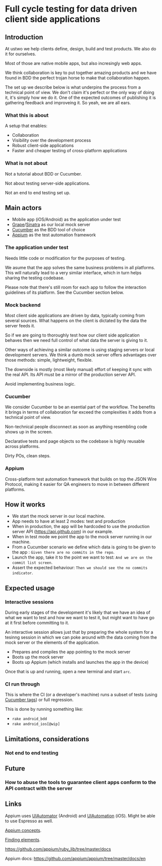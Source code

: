 # Full cycle testing for data driven client side applications

## Introduction

At ustwo we help clients define, design, build and test products. We also do it for ourselves.

Most of those are native mobile apps, but also incresingly web apps.

We think collaboration is key to put together amazing products and we have found in BDD the perfect trojan horse to make that collaboration happen.

The set up we describe below is what underpins the process from a technical point of view. We don't claim it's perfect or the only way of doing it, it's simply how we do it. One of the expected outcomes of publishing it is gathering feedback and improveing it. So yeah, we are all ears.


### What this is about

A setup that enables:

 * Collaboration
 * Visibility over the development process
 * Robust client-side applications
 * Faster and cheaper testing of cross-platform applications

### What is not about

Not a tutorial about BDD or Cucumber.

Not about testing server-side applications.

Not an end to end testing set up.

## Main actors

 * Mobile app (iOS/Android) as the application under test
 * [Grape](http://intridea.github.io/grape/)/[Sinatra](http://www.sinatrarb.com/) as our local mock server
 * [Cucumber](http://cukes.info/) as the BDD tool of choice 
 * [Appium](http://appium.io/) as the test automation framework
 

### The application under test

Needs little code or modification for the purposes of testing.

We asume that the app solves the same business problems in all platforms. This will naturally lead to a very similar interface, which in turn helps sharing the testing codebase.

Please note that there's still room for each app to follow the interaction guidelines of its platform. See the Cucumber section below.

### Mock backend

Most client side applications are driven by data, typically coming from several sources. What happens on the client is dictated by the data the server feeds it.

So if we are going to thoroughly test how our client side application behaves then we need full control of what data the server is giving to it.

Other ways of achieving a similar outcome is using staging servers or local development servers. We think a dumb mock server offers advantages over those methods: simple, lightweight, flexible.

The downside is mostly (most likely manual) effort of keeping it sync with the real API. Its API must be a mirror of the production server API. 

Avoid implementing business logic.

 
### Cucumber

We consider Cucumber to be an esential part of the workflow. The benefits it brings in terms of collaboration far exceed the complexities it adds from a technical point of view.

Non-technical people disconnect as soon as anything resembling code shows up in the screen.

Declarative tests and page objects so the codebase is highly reusable across platforms. 

Dirty POs, clean steps.

### Appium

Cross-platform test automation framework that builds on top the JSON Wire Protocol, making it easier for QA engineers to move in between different platforms.

## How it works

 * We start the mock server in our local machine. 
 * App needs to have at least 2 modes: test and production
 * When in production, the app will be hardcoded to use the production server API (https://api.github.com) in our example.
 * When in test mode we point the app to the mock server running in our machine.
 * From a Cucumber scenario we define which data is going to be given to the app : ```Given there are no commits in the repo```.
 * Launch the app, take it to the point we want to test: ```And we are on the commit list screen```.
 * Assert the expected behaviour: ```Then we should see the no commits indicator```.
 
  
 
 
## Expected usage


### Interactive sessions

During early stages of the development it's likely that we have an idea of what we want to test and how we want to test it, but might want to have go at it first before committing to it.

An interactive session allows just that by preparing the whole system for a tesinng session in which we can poke around with the data coming from the mock server or the elements of the application.

 * Prepares and compiles the app pointing to the mock server
 * Boots up the mock server
 * Boots up Appium (which installs and launches the app in the device)
 
Once that is up and running, open a new terminal and start ```arc```.  


### CI run through

This is where the CI (or a developer's machine) runs a subset of tests (using [Cucumber tags](https://github.com/cucumber/cucumber/wiki/Tags)) or full regression.

This is done by running something like:

 * ```rake android_bdd```
 * ```rake android_ios[@wip]```
 
## Limitations, considerations

### Not end to end testing

## Future

### How to abuse the tools to guarantee client apps conform to the API contract with the server  

## Links

Appium uses [UIAutomator](http://developer.android.com/tools/help/uiautomator/index.html) (Android) and [UIAutomation](https://developer.apple.com/library/ios/documentation/DeveloperTools/Conceptual/InstrumentsUserGuide/UsingtheAutomationInstrument/UsingtheAutomationInstrument.html) (iOS). Might be able to use Espresso as well.

[Appium concepts](https://github.com/appium/appium/blob/master/docs/en/about-appium/intro.md).

[Finding elements](https://github.com/appium/appium/blob/master/docs/en/writing-running-appium/finding-elements.md).

https://github.com/appium/ruby_lib/tree/master/docs

Appium docs:
https://github.com/appium/appium/tree/master/docs/en